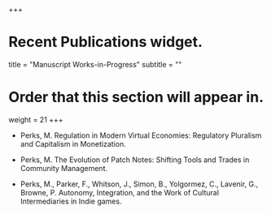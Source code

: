 +++
# Recent Publications widget.


title = "Manuscript Works-in-Progress"
subtitle = ""

# Order that this section will appear in.
weight = 21
+++
* Perks, M. Regulation in Modern Virtual Economies: Regulatory Pluralism and Capitalism in Monetization.

* Perks, M. The Evolution of Patch Notes: Shifting Tools and Trades in Community Management.

* Perks, M., Parker, F., Whitson, J., Simon, B., Yolgormez, C., Lavenir, G., Browne, P. Autonomy, Integration, and the Work of Cultural Intermediaries in Indie games.
